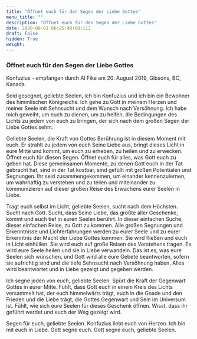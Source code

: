 ```yaml
---
title: "Öffnet euch für den Segen der Liebe Gottes"
menu_title: ""
description: "Öffnet euch für den Segen der Liebe Gottes"
date: 2020-08-01 06:25:48+00:112
draft: False
hidden: True
weight:
---
```

### Öffnet euch für den Segen der Liebe Gottes

Konfuzius - empfangen durch Al Fike am 20. August 2019, Gibsons, BC, Kanada.

Seid gesegnet, geliebte Seelen, ich bin Konfuzius und ich bin ein Bewohner des himmlischen Königreichs. Ich gehe zu Gott in meinem Herzen und meiner Seele mit Sehnsucht und dem Wunsch nach Versöhnung. Ich habe mich geweiht, um euch zu dienen, um zu helfen, die Bedingungen des Lichts zu jedem von euch zu bringen, der sich nach dem großen Segen der Liebe Gottes sehnt.

Geliebte Seelen, die Kraft von Gottes Berührung ist in diesem Moment mit euch. Er strahlt zu jedem von euch Seine Liebe aus, bringt dieses Licht in eure Mitte und kommt, um euch zu erheben, zu heilen und zu erwecken. Öffnet euch für diesen Segen. Öffnet euch für alles, was Gott euch zu geben hat. Diese gemeinsamen Momente, zu denen Gott euch in der Tat gebracht hat, sind in der Tat kostbar, sind gefüllt mit großen Potentialen und Segnungen. Ihr seid zusammengekommen, um einander kennenzulernen, um wahrhaftig zu verstehen und zu teilen und miteinander zu kommunizieren auf dieser großen Reise des Erwachens eurer Seelen in Liebe.

Tragt euch selbst im Licht, geliebte Seelen, sucht nach dem Höchsten. Sucht nach Gott. Sucht, dass Seine Liebe, das größte aller Geschenke, kommt und euch tief in euren Seelen berührt. In dieser einfachen Suche, dieser einfachen Reise, zu Gott zu kommen. Alle großen Segnungen und Erkenntnisse und Lichterfahrungen werden zu eurer Seele und zu eurer Erkenntnis der Macht der Liebe Gottes kommen. Sie wird fließen und euch in Licht einhüllen. Sie wird euch auf große Reisen des Verstehens tragen. Es wird eure Seele heilen und sie in Liebe verwandeln. Das ist es, was eure Seelen sich wünschen, und Gott wird alle eure Gebete beantworten, sofern sie aufrichtig sind und die tiefe Sehnsucht nach Versöhnung haben. Alles wird beantwortet und in Liebe gezeigt und gegeben werden.

Ich segne jeden von euch, geliebte Seelen. Spürt die Kraft der Gegenwart Gottes in eurer Mitte. Fühlt, dass Gott euch in einem Kreis des Lichts versammelt hat, der euch himmelwärts trägt, euch in die Gnade und den Frieden und die Liebe trägt, die Gottes Gegenwart und Sein im Universum ist. Fühlt, wie sich eure Seelen für dieses Geschenk öffnen. Wisst, dass ihr geführt werdet und euch der Weg gezeigt wird.

Segen für euch, geliebte Seelen. Konfuzius liebt euch von Herzen. Ich bin mit euch in Liebe. Gott segne euch. Gott segne euch, geliebte Seelen.
